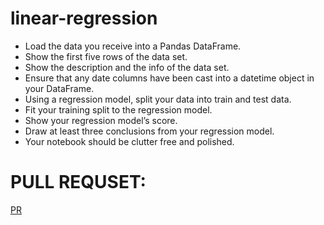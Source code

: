 # linear-regression
+ Load the data you receive into a Pandas DataFrame.
+ Show the first five rows of the data set.
+ Show the description and the info of the data set.
+ Ensure that any date columns have been cast into a datetime object in your DataFrame.
+ Using a regression model, split your data into train and test data.
+ Fit your training split to the regression model.
+ Show your regression model’s score.
+ Draw at least three conclusions from your regression model.
+ Your notebook should be clutter free and polished.



# PULL REQUSET:
[PR ]()

